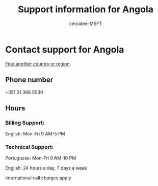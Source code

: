 ﻿---                                
title: Support information for Angola
author: cmcatee-MSFT
ms.author: cmcatee
manager: mnirkhe
audience: Admin
ms.topic: reference
ms.service: o365-administration
localization_priority: Priority
description: Learn how to contact support for your country or region.
ROBOTS: NOINDEX, NOFOLLOW
---

# Contact support for Angola

[Find another country or region](../contact-support-for-business-products.md).

## Phone number
+351 21 366 5030

## Hours
### Billing Support:

English: Mon-Fri 9 AM-5 PM

### Technical Support:

Portuguese: Mon-Fri 9 AM-10 PM

English: 24 hours a day, 7 days a week

International call charges apply